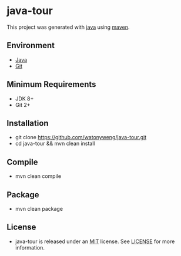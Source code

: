 # java-tour

This project was generated with [java](https://www.java.com/en) using [maven](https://github.com/apache/maven).

## Environment

- [Java](https://www.java.com/en)
- [Git](https://git-scm.com)

## Minimum Requirements

- JDK 8+ 
- Git 2+

## Installation

- git clone https://github.com/watonyweng/java-tour.git
- cd java-tour && mvn clean install

## Compile

- mvn clean compile

## Package

- mvn clean package

## License

- java-tour is released under an [MIT](https://opensource.org/licenses/MIT) license. See [LICENSE](https://github.com/watonyweng/java-tour/tree/master/LICENSE) for more information.
